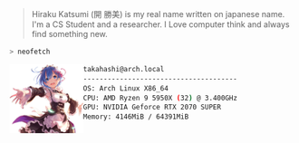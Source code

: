 > Hiraku Katsumi (開 勝美) is my real name written on japanese name. I'm a CS Student and a researcher. I Love computer think and always find something new.

```bash
> neofetch
```
<img src="assets/rempng.png" width="130px" align="left" />

```bash
takahashi@arch.local
--------------------------------------
OS: Arch Linux X86_64
CPU: AMD Ryzen 9 5950X (32) @ 3.400GHz
GPU: NVIDIA Geforce RTX 2070 SUPER
Memory: 4146MiB / 64391MiB
```
